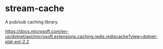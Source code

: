 # stream-cache
A pub/sub caching library.

https://docs.microsoft.com/en-us/dotnet/api/microsoft.extensions.caching.redis.rediscache?view=dotnet-plat-ext-2.2
